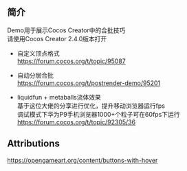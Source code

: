 ## 简介
Demo用于展示Cocos Creator中的合批技巧</br>
请使用Cocos Creator 2.4.0版本打开

* 自定义顶点格式</br>
https://forum.cocos.org/t/topic/95087

* 自动分层合批</br>
https://forum.cocos.org/t/postrender-demo/95201

* liquidfun + metaballs流体效果</br>
基于这位大佬的分享进行优化，提升移动浏览器运行fps</br>
调试模式下华为P9手机浏览器1000+个粒子可在60fps下运行</br>
https://forum.cocos.org/t/topic/92305/36


## Attributions
https://opengameart.org/content/buttons-with-hover
